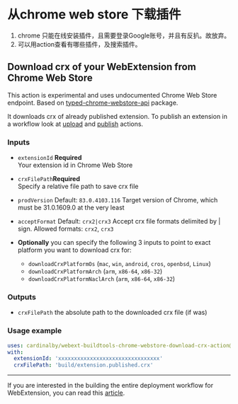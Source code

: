 # 从chrome web store 下载插件

1. chrome 只能在线安装插件，且需要登录Google账号，并且有反扒。故放弃。
2. 可以用action查看有哪些插件，及搜索插件。

## Download crx of your WebExtension from Chrome Web Store

This action is experimental and uses undocumented Chrome Web Store endpoint.
Based on [typed-chrome-webstore-api](https://www.npmjs.com/package/typed-chrome-webstore-api) package.

It downloads crx of already published extension. To publish an extension in a workflow look at 
[upload](https://github.com/cardinalby/webext-buildtools-chrome-webstore-upload-action) and
[publish](https://github.com/cardinalby/webext-buildtools-chrome-webstore-publish-action) actions.

### Inputs

* `extensionId` **Required**<br>
Your extension id in Chrome Web Store
    
* `crxFilePath`**Required**<br>
Specify a relative file path to save crx file

* `prodVersion` Default: `83.0.4103.116`
Target version of Chrome, which must be 31.0.1609.0 at the very least

* `acceptFormat` Default: `crx2|crx3`
Accept crx file formats delimited by | sign. Allowed formats: `crx2`, `crx3`

* **Optionally** you can specify the following 3 inputs to point to exact platform 
you want to download crx for:
    * `downloadCrxPlatformOs` (`mac`, `win`, `android`, `cros`, `openbsd`, `Linux`)
    * `downloadCrxPlatformArch` (`arm`, `x86-64`, `x86-32`)
    * `downloadCrxPlatformNaclArch` (`arm`, `x86-64`, `x86-32`) 

### Outputs
 
* `crxFilePath` the absolute path to the downloaded crx file (if was)

### Usage example

```yaml
uses: cardinalby/webext-buildtools-chrome-webstore-download-crx-action@v1
with:
  extensionId: 'xxxxxxxxxxxxxxxxxxxxxxxxxxxxxxxx'  
  crxFilePath: 'build/extension.published.crx'
```

---
If you are interested in the building the entire deployment workflow for WebExtension, 
you can read this [article](https://cardinalby.github.io/blog/post/github-actions/webext/1-introduction/).
